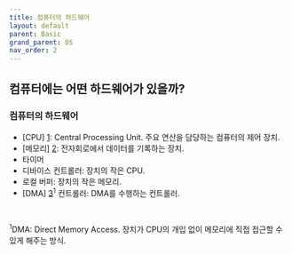 ```yaml
---
title: 컴퓨터의 하드웨어
layout: default
parent: Basic
grand_parent: OS
nav_order: 2
---
```


## 컴퓨터에는 어떤 하드웨어가 있을까?
### 컴퓨터의 하드웨어
- [CPU] [1]: Central Processing Unit. 주요 연산을 담당하는 컴퓨터의 제어 장치.<br/>
- [메모리] [2]: 전자회로에서 데이터를 기록하는 장치.<br/>
- 타이머<br/>
- 디바이스 컨트롤러: 장치의 작은 CPU.<br/>
- 로컬 버퍼: 장치의 작은 메모리.<br/>
- [DMA] [3]<sup>1</sup> 컨트롤러: DMA를 수행하는 컨트롤러.<br/>

<br/>

<sup>1</sup>DMA: Direct Memory Access. 장치가 CPU의 개입 없이 메모리에 직접 접근할 수 있게 해주는 방식.<br/>

[1]: /docs/summary/os/cpu/cpu.html
[2]: /docs/summary/os/memory/memory.html
[3]: https://blog.naver.com/roser111/221642875265
